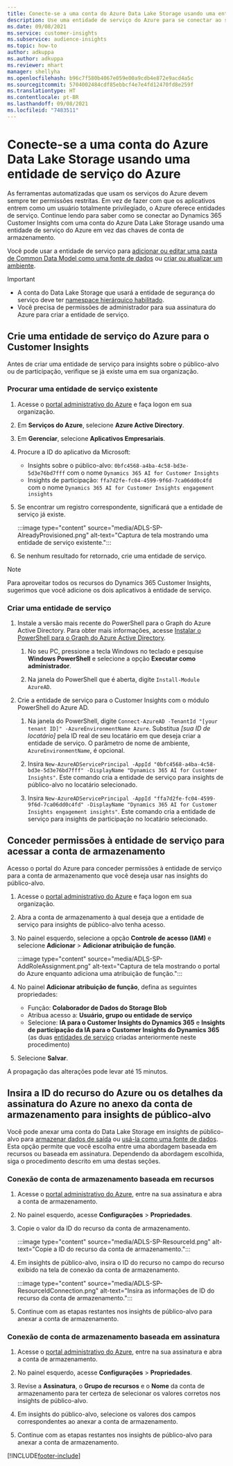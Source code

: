 ```yaml
---
title: Conecte-se a uma conta do Azure Data Lake Storage usando uma entidade de serviço
description: Use uma entidade de serviço do Azure para se conectar ao seu próprio data lake.
ms.date: 09/08/2021
ms.service: customer-insights
ms.subservice: audience-insights
ms.topic: how-to
author: adkuppa
ms.author: adkuppa
ms.reviewer: mhart
manager: shellyha
ms.openlocfilehash: b96c7f580b4067e059e00a9cdb4e872e9acd4a5c
ms.sourcegitcommit: 5704002484cdf85ebbcf4e7e4fd12470fd8e259f
ms.translationtype: HT
ms.contentlocale: pt-BR
ms.lasthandoff: 09/08/2021
ms.locfileid: "7483511"
---
```

# <a name="connect-to-an-azure-data-lake-storage-account-by-using-an-azure-service-principal"></a>Conecte-se a uma conta do Azure Data Lake Storage usando uma entidade de serviço do Azure

As ferramentas automatizadas que usam os serviços do Azure devem sempre ter permissões restritas. Em vez de fazer com que os aplicativos entrem como um usuário totalmente privilegiado, o Azure oferece entidades de serviço. Continue lendo para saber como se conectar ao Dynamics 365 Customer Insights com uma conta do Azure Data Lake Storage usando uma entidade de serviço do Azure em vez das chaves de conta de armazenamento. 

Você pode usar a entidade de serviço para [adicionar ou editar uma pasta de Common Data Model como uma fonte de dados](connect-common-data-model.md) ou [criar ou atualizar um ambiente](get-started-paid.md).

> [!IMPORTANT]
> - A conta do Data Lake Storage que usará a entidade de segurança do serviço deve ter [namespace hierárquico habilitado](/azure/storage/blobs/data-lake-storage-namespace).
> - Você precisa de permissões de administrador para sua assinatura do Azure para criar a entidade de serviço.

## <a name="create-an-azure-service-principal-for-customer-insights"></a>Crie uma entidade de serviço do Azure para o Customer Insights

Antes de criar uma entidade de serviço para insights sobre o público-alvo ou de participação, verifique se já existe uma em sua organização.

### <a name="look-for-an-existing-service-principal"></a>Procurar uma entidade de serviço existente

1. Acesse o [portal administrativo do Azure](https://portal.azure.com) e faça logon em sua organização.

2. Em **Serviços do Azure**, selecione **Azure Active Directory**.

3. Em **Gerenciar**, selecione **Aplicativos Empresariais**.

4. Procure a ID do aplicativo da Microsoft:
   - Insights sobre o público-alvo: `0bfc4568-a4ba-4c58-bd3e-5d3e76bd7fff` com o nome `Dynamics 365 AI for Customer Insights`
   - Insights de participação: `ffa7d2fe-fc04-4599-9f6d-7ca06dd0c4fd` com o nome `Dynamics 365 AI for Customer Insights engagement insights`

5. Se encontrar um registro correspondente, significará que a entidade de serviço já existe. 
   
   :::image type="content" source="media/ADLS-SP-AlreadyProvisioned.png" alt-text="Captura de tela mostrando uma entidade de serviço existente.":::
   
6. Se nenhum resultado for retornado, crie uma entidade de serviço.

>[!NOTE]
>Para aproveitar todos os recursos do Dynamics 365 Customer Insights, sugerimos que você adicione os dois aplicativos à entidade de serviço.

### <a name="create-a-new-service-principal"></a>Criar uma entidade de serviço

1. Instale a versão mais recente do PowerShell para o Graph do Azure Active Directory. Para obter mais informações, acesse [Instalar o PowerShell para o Graph do Azure Active Directory](/powershell/azure/active-directory/install-adv2).

   1. No seu PC, pressione a tecla Windows no teclado e pesquise **Windows PowerShell** e selecione a opção **Executar como administrador**.
   
   1. Na janela do PowerShell que é aberta, digite `Install-Module AzureAD`.

2. Crie a entidade de serviço para o Customer Insights com o módulo PowerShell do Azure AD.

   1. Na janela do PowerShell, digite `Connect-AzureAD -TenantId "[your tenant ID]" -AzureEnvironmentName Azure`. Substitua *[sua ID de locatário]* pela ID real de seu locatário em que deseja criar a entidade de serviço. O parâmetro de nome de ambiente, `AzureEnvironmentName`, é opcional.
  
   1. Insira `New-AzureADServicePrincipal -AppId "0bfc4568-a4ba-4c58-bd3e-5d3e76bd7fff" -DisplayName "Dynamics 365 AI for Customer Insights"`. Este comando cria a entidade de serviço para insights de público-alvo no locatário selecionado. 

   1. Insira `New-AzureADServicePrincipal -AppId "ffa7d2fe-fc04-4599-9f6d-7ca06dd0c4fd" -DisplayName "Dynamics 365 AI for Customer Insights engagement insights"`. Este comando cria a entidade de serviço para insights de participação no locatário selecionado.

## <a name="grant-permissions-to-the-service-principal-to-access-the-storage-account"></a>Conceder permissões à entidade de serviço para acessar a conta de armazenamento

Acesso o portal do Azure para conceder permissões à entidade de serviço para a conta de armazenamento que você deseja usar nas insights do público-alvo.

1. Acesse o [portal administrativo do Azure](https://portal.azure.com) e faça logon em sua organização.

1. Abra a conta de armazenamento à qual deseja que a entidade de serviço para insights de público-alvo tenha acesso.

1. No painel esquerdo, selecione a opção **Controle de acesso (IAM)** e selecione **Adicionar** > **Adicionar atribuição de função**.

   :::image type="content" source="media/ADLS-SP-AddRoleAssignment.png" alt-text="Captura de tela mostrando o portal do Azure enquanto adiciona uma atribuição de função.":::

1. No painel **Adicionar atribuição de função**, defina as seguintes propriedades:
   - Função: **Colaborador de Dados do Storage Blob**
   - Atribua acesso a: **Usuário, grupo ou entidade de serviço**
   - Selecione: **IA para o Customer Insights do Dynamics 365** e **Insights de participação da IA para o Customer Insights do Dynamics 365** (as duas [entidades de serviço](#create-a-new-service-principal) criadas anteriormente neste procedimento)

1.  Selecione **Salvar**.

A propagação das alterações pode levar até 15 minutos.

## <a name="enter-the-azure-resource-id-or-the-azure-subscription-details-in-the-storage-account-attachment-to-audience-insights"></a>Insira a ID do recurso do Azure ou os detalhes da assinatura do Azure no anexo da conta de armazenamento para insights de público-alvo

Você pode anexar uma conta do Data Lake Storage em insights de público-alvo para [armazenar dados de saída](manage-environments.md) ou [usá-la como uma fonte de dados](connect-common-data-service-lake.md). Esta opção permite que você escolha entre uma abordagem baseada em recursos ou baseada em assinatura. Dependendo da abordagem escolhida, siga o procedimento descrito em uma destas seções.

### <a name="resource-based-storage-account-connection"></a>Conexão de conta de armazenamento baseada em recursos

1. Acesse o [portal administrativo do Azure](https://portal.azure.com), entre na sua assinatura e abra a conta de armazenamento.

1. No painel esquerdo, acesse **Configurações** > **Propriedades**.

1. Copie o valor da ID do recurso da conta de armazenamento.

   :::image type="content" source="media/ADLS-SP-ResourceId.png" alt-text="Copie a ID do recurso da conta de armazenamento.":::

1. Em insights de público-alvo, insira o ID do recurso no campo do recurso exibido na tela de conexão da conta de armazenamento.

   :::image type="content" source="media/ADLS-SP-ResourceIdConnection.png" alt-text="Insira as informações de ID do recurso da conta de armazenamento.":::   

1. Continue com as etapas restantes nos insights de público-alvo para anexar a conta de armazenamento.

### <a name="subscription-based-storage-account-connection"></a>Conexão de conta de armazenamento baseada em assinatura

1. Acesse o [portal administrativo do Azure](https://portal.azure.com), entre na sua assinatura e abra a conta de armazenamento.

1. No painel esquerdo, acesse **Configurações** > **Propriedades**.

1. Revise a **Assinatura**, o **Grupo de recursos** e o **Nome** da conta de armazenamento para ter certeza de selecionar os valores corretos nos insights de público-alvo.

1. Em insights do público-alvo, selecione os valores dos campos correspondentes ao anexar a conta de armazenamento.

1. Continue com as etapas restantes nos insights de público-alvo para anexar a conta de armazenamento.


[!INCLUDE[footer-include](../includes/footer-banner.md)]
